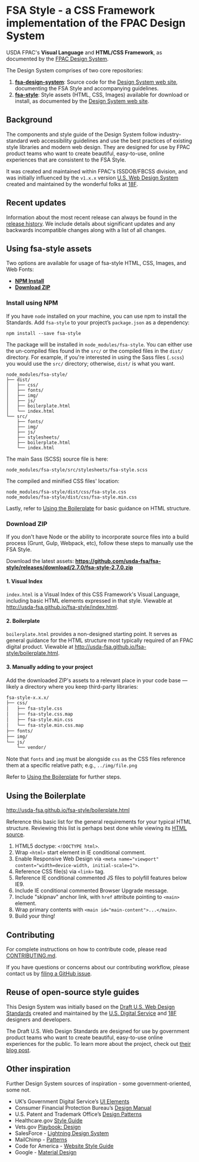 # FSA Style - a CSS Framework implementation of the FPAC Design System

USDA FPAC's **Visual Language** and **HTML/CSS Framework**, as documented by the [FPAC Design System](http://usda-fsa.github.io/fsa-design-system/).

The Design System comprises of two core repositories:

1. **[fsa-design-system](https://github.com/USDA-FSA/fsa-style/)**: Source code for the [Design System web site](http://usda-fsa.github.io/fsa-design-system), documenting the FSA Style and accompanying guidelines.
1. **[fsa-style](https://github.com/USDA-FSA/fsa-style/)**: Style assets (HTML, CSS, Images) available for download or install, as documented by the [Design System web site](http://usda-fsa.github.io/fsa-design-system).

## Background

The components and style guide of the Design System follow industry-standard web accessibility guidelines and use the best practices of existing style libraries and modern web design. They are designed for use by FPAC product teams who want to create beautiful, easy-to-use, online experiences that are consistent to the FSA Style.

It was created and maintained within FPAC's ISSDOB/FBCSS division, and was initially influenced by the `v1.x.x` version [U.S. Web Design System](https://designsystem.digital.gov/) created and maintained by the wonderful folks at [18F](https://18f.gsa.gov/).

## Recent updates

Information about the most recent release can always be found in the [release history](https://github.com/USDA-FSA/fsa-style/releases). We include details about significant updates and any backwards incompatible changes along with a list of all changes.

## Using fsa-style assets

Two options are available for usage of fsa-style HTML, CSS, Images, and Web Fonts:

* **[NPM Install](#install-using-npm)**
* **[Download ZIP](#download-zip)**

### Install using NPM

If you have `node` installed on your machine, you can use npm to install the Standards. Add `fsa-style`
to your project’s `package.json` as a dependency:

```shell
npm install --save fsa-style
```

The package will be installed in `node_modules/fsa-style`. You can either use the un-compiled files
found in the `src/` or the compiled files in the `dist/` directory. For example, if you're interested in using the Sass files (`.scss`) you would use the `src/` directory; otherwise, `dist/` is what you want.

```
node_modules/fsa-style/
├── dist/
│   ├── css/
│   ├── fonts/
│   ├── img/
│   ├── js/
│   ├── boilerplate.html
│   └── index.html
└── src/
    ├── fonts/
    ├── img/
    ├── js/
    ├── stylesheets/
    ├── boilerplate.html
    └── index.html
```

The main Sass (SCSS) source file is here:

```
node_modules/fsa-style/src/stylesheets/fsa-style.scss
```

The compiled and minified  CSS files' location:

```
node_modules/fsa-style/dist/css/fsa-style.css
node_modules/fsa-style/dist/css/fsa-style.min.css
```

Lastly, refer to [Using the Boilerplate](#using-the-boilerplate) for basic guidance on HTML structure.

### Download ZIP

If you don't have Node or the ability to incorporate source files into a build process (Grunt, Gulp, Webpack, etc), follow these steps to manually use the FSA Style.

Download the latest assets: **https://github.com/usda-fsa/fsa-style/releases/download/2.7.0/fsa-style-2.7.0.zip**

#### 1. Visual Index

`index.html` is a Visual Index of this CSS Framework's Visual Language, including basic HTML elements expressed in that style. Viewable at http://usda-fsa.github.io/fsa-style/index.html.

#### 2. Boilerplate

`boilerplate.html` provides a non-designed starting point. It serves as general guidance for the HTML structure most typically required of an FPAC digital product. Viewable at
http://usda-fsa.github.io/fsa-style/boilerplate.html.

#### 3. Manually adding to your project

Add the downloaded ZIP's assets to a relevant place in your code base — likely a directory where you keep third-party libraries:

```sh
fsa-style-x.x.x/
├── css/
│   ├── fsa-style.css
│   ├── fsa-style.css.map
│   ├── fsa-style.min.css
│   └── fsa-style.min.css.map
├── fonts/
├── img/
└── js/
    └── vendor/
```

Note that `fonts` and `img` must be alongside `css` as the CSS files reference them at a specific relative path; e.g., `../img/file.png`

Refer to [Using the Boilerplate](#using-the-boilerplate) for further steps.

## Using the Boilerplate

http://usda-fsa.github.io/fsa-style/boilerplate.html

Reference this basic list for the general requirements for your typical HTML structure. Reviewing this list is perhaps best done while viewing its [HTML source](https://github.com/USDA-FSA/fsa-style/blob/master/src/boilerplate.html).

1. HTML5 doctype: `<!DOCTYPE html>`.
1. Wrap `<html>` start element in IE conditional comment.
1. Enable Responsive Web Design via `<meta name="viewport" content="width=device-width, initial-scale=1">`.
1. Reference CSS file(s) via `<link>` tag.
1. Reference IE conditional commented JS files to polyfill features below IE9.
1. Include IE conditional commented Browser Upgrade message.
1. Include "skipnav" anchor link, with `href` attribute pointing to `<main>` element.
1. Wrap primary contents with `<main id="main-content">...</main>`.
1. Build your thing!

## Contributing

For complete instructions on how to contribute code, please read [CONTRIBUTING.md](CONTRIBUTING.md).

If you have questions or concerns about our contributing workflow, please contact us by [filing a GitHub issue](https://github.com/usda=fsa/fsa-style/issues).

## Reuse of open-source style guides

This Design System was initially based on the [Draft U.S. Web Design Standards](https://playbook.cio.gov/designstandards/) created and maintained by the [U.S. Digital Service](https://www.whitehouse.gov/digital/united-states-digital-service) and [18F](https://18f.gsa.gov/) designers and developers.

The Draft U.S. Web Design Standards are designed for use by government product teams who want to create beautiful, easy-to-use online experiences for the public. To learn more about the project, check out [their blog post](https://18f.gsa.gov/2015/09/28/web-design-standards/).

## Other inspiration

Further Design System sources of inspiration - some government-oriented, some not.

* UK’s Government Digital Service’s [UI Elements](http://govuk-elements.herokuapp.com/)
* Consumer Financial Protection Bureau’s [Design Manual](https://cfpb.github.io/design-manual/)
* U.S. Patent and Trademark Office’s [Design Patterns](http://uspto.github.io/designpatterns/)
* Healthcare.gov [Style Guide](http://styleguide.healthcare.gov/)
* Vets.gov [Playbook: Design](https://www.vets.gov/playbook/design/)
* SalesForce - [Lightning Design System](https://www.lightningdesignsystem.com/)
* MailChimp - [Patterns](http://ux.mailchimp.com/patterns)
* Code for America - [Website Style Guide](https://style.codeforamerica.org/)
* Google - [Material Design](https://material.google.com/)
